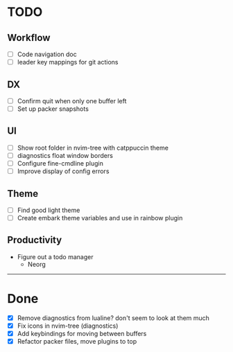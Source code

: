 

# TODO

## Workflow
- [ ] Code navigation doc
- [ ] leader key mappings for git actions

## DX
- [ ] Confirm quit when only one buffer left
- [ ] Set up packer snapshots

## UI
- [ ] Show root folder in nvim-tree with catppuccin theme
- [ ] diagnostics float window borders 
- [ ] Configure fine-cmdline plugin
- [ ] Improve display of config errors

## Theme
- [ ] Find good light theme
- [ ] Create embark theme variables and use in rainbow plugin

## Productivity
- Figure out a todo manager
  - Neorg


---


# Done
- [X] Remove diagnostics from lualine? don't seem to look at them much
- [X] Fix icons in nvim-tree (diagnostics)
- [X] Add keybindings for moving between buffers
- [X] Refactor packer files, move plugins to top

